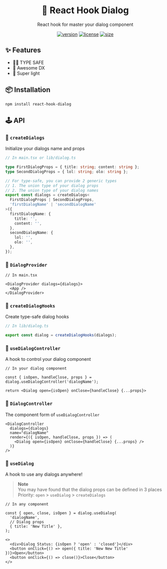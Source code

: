 <div align="center">
  <h1>💬 React Hook Dialog</h1>
  
  React hook for master your dialog component
</div>

<div align="center">

[![version](https://img.shields.io/npm/v/react-hook-dialog?style=for-the-badge)](https://www.npmjs.com/package/react-hook-dialog)
[![license](https://img.shields.io/npm/l/react-hook-dialog?style=for-the-badge)](https://github.com/jsun969/react-hook-dialog/blob/main/LICENSE)
[![size](https://img.shields.io/bundlephobia/minzip/react-hook-dialog?style=for-the-badge)](https://bundlephobia.com/result?p=react-hook-dialog)

</div>

## ✨ Features

- 🧙‍♂️ TYPE SAFE
- 🐎 Awesome DX
- 🍃 Super light

## 📦 Installation

```bash
npm install react-hook-dialog
```

## 🕹 API

### 🔗 `createDialogs`

Initialize your dialogs name and props

```ts
// In main.tsx or lib/dialog.ts

type FirstDialogProps = { title: string; content: string };
type SecondDialogProps = { lol: string; olo: string };

// For type-safe, you can provide 2 generic types
// 1. The union type of your dialog props
// 2. The union type of your dialog names
export const dialogs = createDialogs<
  FirstDialogProps | SecondDialogProps,
  'firstDialogName' | 'secondDialogName'
>({
  firstDialogName: {
    title: '',
    content: '',
  },
  secondDialogName: {
    lol: '',
    olo: '',
  },
});
```

### 🔗 `DialogProvider`

```tsx
// In main.tsx

<DialogProvider dialogs={dialogs}>
  <App />
</DialogProvider>
```

### 🔗 `createDialogHooks`

Create type-safe dialog hooks

```ts
// In lib/dialog.ts

export const dialog = createDialogHooks(dialogs);
```

### 🔗 `useDialogController`

A hook to control your dialog component

```tsx
// In your dialog component

const { isOpen, handleClose, props } = dialog.useDialogController('dialogName');

return <Dialog open={isOpen} onClose={handleClose} {...props}>
```

### 🔗 `DialogController`

The component form of `useDialogController`

```tsx
<DialogController
  dialogs={dialogs}
  name="dialogName"
  render={({ isOpen, handleClose, props }) => (
    <Dialog open={isOpen} onClose={handleClose} {...props} />
  )}
/>
```

### 🔗 `useDialog`

A hook to use any dialogs anywhere!

> **Note**  
> You may have found that the dialog props can be defined in 3 places  
> Priority: `open` > `useDialog` > `createDialogs`

```tsx
// In any component

const { open, close, isOpen } = dialog.useDialog(
  'dialogName',
  // Dialog props
  { title: 'New Title' },
);
```

```tsx
<>
  <div>Dialog Status: {isOpen ? 'open' : 'closed'}</div>
  <button onClick={() => open({ title: 'New New Title' })}>Open</button>
  <button onClick={() => close()}>Close</button>
</>
```
